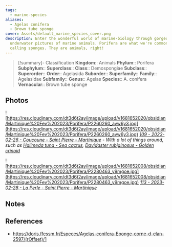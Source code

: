 ```yaml
---
tags:
  - marine-species
aliases:
  - Agelas conifera
  - Brown tube sponge
cover: Assets/default_marine_species_cover.png
description: Enter the wonderful world of marine-biology through gorgeous
  underwater pictures of marine animals. Porifera are what we're commonly
  calling sponges. They are animals, right!
---
```

> [!summary]- Classification
**Kingdom**:: Animals
**Phylum**:: Porifera
**Subphylum**::
**Superclass**::
**Class**:: Demospongiae 
**Subclass**::
**Superorder**::
**Order**:: Agelasida
**Suborder**::
**Superfamily**::
**Family**:: Agelasidae
**Subfamily**::
**Genus**:: Agelas
**Species**:: A. conifera
**Vernacular**:: Brown tube sponge

## Photos
![https://res.cloudinary.com/dt3d6t2ay/image/upload/v1681652020/obsidian/Martinique%20Fev%202023/Porifera/P2260260_avw6y3.jpg](https://res.cloudinary.com/dt3d6t2ay/image/upload/v1681652020/obsidian/Martinique%20Fev%202023/Porifera/P2260260_avw6y3.jpg)
*[109 - 2023-02-26 - Coucoune - Saint Pierre - Martinique](109%20-%202023-02-26%20-%20Coucoune%20-%20Saint%20Pierre%20-%20Martinique.md) - With a lot of things around, such as [Halimeda tuna - Sea cactus](Halimeda%20tuna%20-%20Sea%20cactus.md), [Davidaster rubiginosus - Golden crinoid](Davidaster%20rubiginosus%20-%20Golden%20crinoid.md)*

![https://res.cloudinary.com/dt3d6t2ay/image/upload/v1681652008/obsidian/Martinique%20Fev%202023/Porifera/P2280463_y9mgoe.jpg](https://res.cloudinary.com/dt3d6t2ay/image/upload/v1681652008/obsidian/Martinique%20Fev%202023/Porifera/P2280463_y9mgoe.jpg)
*[113 - 2023-02-28 - La Perle - Saint Pierre - Martinique](113%20-%202023-02-28%20-%20La%20Perle%20-%20Saint%20Pierre%20-%20Martinique.md)*

## Notes

## References
- https://doris.ffessm.fr/Especes/Agelas-conifera-Eponge-corne-d-elan-2597/(rOffset)/1